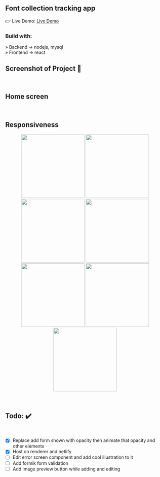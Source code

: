 <div align='center'><img style="width:20%"></div>

<h2>Font collection tracking app</h2>

👉 Live Demo: <a href=''>Live Demo</a>

<h3>Build with:</h3>

» Backend -> nodejs, mysql <br>
» Frontend -> react

<h2>Screenshot of Project 📸</h2>
<br>

## Home screen 

<div align='center'>

<img src="">

</div>

<br>

## Responsiveness

<div align='center'>

<img src="https://github.com/Ptopic/Font-collection/assets/45322112/62cb0c28-e75b-4316-9056-c510c8114557" width=200>
<img src="https://github.com/Ptopic/Font-collection/assets/45322112/5910c1c6-4879-4a90-99a5-1cb5318f3ed9" width=200>
<img src="https://github.com/Ptopic/Font-collection/assets/45322112/98e043a1-0ec0-4479-9ae2-9322366aabf3" width=200>
<img src="https://github.com/Ptopic/Font-collection/assets/45322112/0080d1ba-e9d8-4c42-b1dc-140a1198926b" width=200>
<img src="https://github.com/Ptopic/Font-collection/assets/45322112/884ad9b6-8528-4d76-a385-745ab9bb3ccf" width=200>
<img src="https://github.com/Ptopic/Font-collection/assets/45322112/c43e4eca-ecb2-4dcf-a80a-0244c35a61d1" width=200>
<img src="https://github.com/Ptopic/Font-collection/assets/45322112/aebc42ca-87c5-4688-a5e5-989b8402961c" width=200>

</div>

<br>

<br>

<h2>Todo: ✔️</h2>
<br>

- [x] Replace add form shown with opacity then animate that opacity and other elements
- [x] Host on renderer and netlify
- [ ] Edit error screen component and add cool illustration to it
- [ ] Add formik form validation
- [ ] Add image preview button while adding and editing
 
<br>
